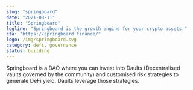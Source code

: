 ```yaml
---
slug: "springboard"
date: "2021-08-11"
title: "Springboard"
logline: "Springboard is the growth engine for your crypto assets."
cta: "https://springboard.finance/"
logo: /img/springboard.svg
category: defi, governance
status: building
---
```


Springboard is a DAO where you can invest into Daults (Decentralised vaults governed by the community) and customised risk strategies to generate DeFi yield. Daults leverage those strategies.
